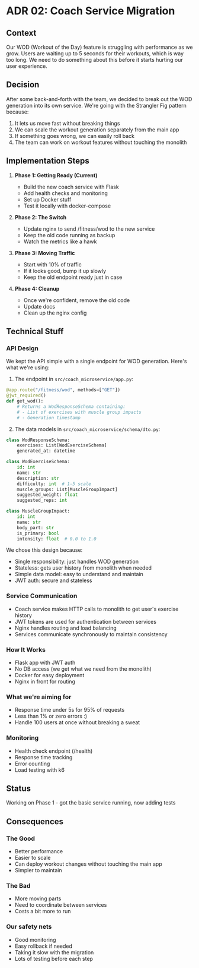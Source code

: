 # ADR 02: Coach Service Migration

## Context
Our WOD (Workout of the Day) feature is struggling with performance as we grow. Users are waiting up to 5 seconds for their workouts, which is way too long. We need to do something about this before it starts hurting our user experience.

## Decision
After some back-and-forth with the team, we decided to break out the WOD generation into its own service. We're going with the Strangler Fig pattern because:
1. It lets us move fast without breaking things
2. We can scale the workout generation separately from the main app
3. If something goes wrong, we can easily roll back
4. The team can work on workout features without touching the monolith

## Implementation Steps

1. **Phase 1: Getting Ready (Current)**
   - Build the new coach service with Flask
   - Add health checks and monitoring
   - Set up Docker stuff
   - Test it locally with docker-compose

2. **Phase 2: The Switch**
   - Update nginx to send /fitness/wod to the new service
   - Keep the old code running as backup
   - Watch the metrics like a hawk

3. **Phase 3: Moving Traffic**
   - Start with 10% of traffic
   - If it looks good, bump it up slowly
   - Keep the old endpoint ready just in case

4. **Phase 4: Cleanup**
   - Once we're confident, remove the old code
   - Update docs
   - Clean up the nginx config

## Technical Stuff

### API Design
We kept the API simple with a single endpoint for WOD generation. Here's what we're using:

1. The endpoint in `src/coach_microservice/app.py`:
```python
@app.route("/fitness/wod", methods=["GET"])
@jwt_required()
def get_wod():
    # Returns a WodResponseSchema containing:
    # - List of exercises with muscle group impacts
    # - Generation timestamp
```

2. The data models in `src/coach_microservice/schema/dto.py`:
```python
class WodResponseSchema:
    exercises: List[WodExerciseSchema]
    generated_at: datetime

class WodExerciseSchema:
    id: int
    name: str
    description: str
    difficulty: int  # 1-5 scale
    muscle_groups: List[MuscleGroupImpact]
    suggested_weight: float
    suggested_reps: int

class MuscleGroupImpact:
    id: int
    name: str
    body_part: str
    is_primary: bool
    intensity: float  # 0.0 to 1.0
```

We chose this design because:
- Single responsibility: just handles WOD generation
- Stateless: gets user history from monolith when needed
- Simple data model: easy to understand and maintain
- JWT auth: secure and stateless

### Service Communication
- Coach service makes HTTP calls to monolith to get user's exercise history
- JWT tokens are used for authentication between services
- Nginx handles routing and load balancing
- Services communicate synchronously to maintain consistency

### How It Works
- Flask app with JWT auth
- No DB access (we get what we need from the monolith)
- Docker for easy deployment
- Nginx in front for routing

### What we're aiming for
- Response time under 5s for 95% of requests
- Less than 1% or zero errors :)
- Handle 100 users at once without breaking a sweat

### Monitoring
- Health check endpoint (/health)
- Response time tracking
- Error counting
- Load testing with k6

## Status
Working on Phase 1 - got the basic service running, now adding tests

## Consequences

### The Good
- Better performance
- Easier to scale
- Can deploy workout changes without touching the main app
- Simpler to maintain

### The Bad
- More moving parts
- Need to coordinate between services
- Costs a bit more to run

### Our safety nets
- Good monitoring
- Easy rollback if needed
- Taking it slow with the migration
- Lots of testing before each step